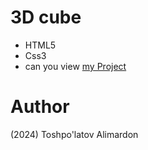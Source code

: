# 3D cube
- HTML5
- Css3
- can you view [my Project](https://toshpulatovalimardon.github.io/SeoGram/)
# Author 
(2024) Toshpo'latov Alimardon
